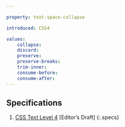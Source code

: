 ```yaml
---

property: text-space-collapse

introduced: CSS4

values:
    collapse:
    discard:
    preserve:
    preserve-breaks:
    trim-inner:
    consume-before:
    consume-after:
---
```


## Specifications

1. [CSS Text Level 4](http://dev.w3.org/csswg/css-text-4/#text-space-collapse) [Editor’s Draft]
{:.specs}

